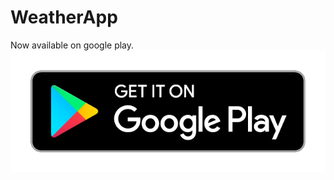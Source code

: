 # WeatherApp
Now available on google play.
![alt text](https://github.com/Daridang/WeatherApp/blob/badge/badge.png)
